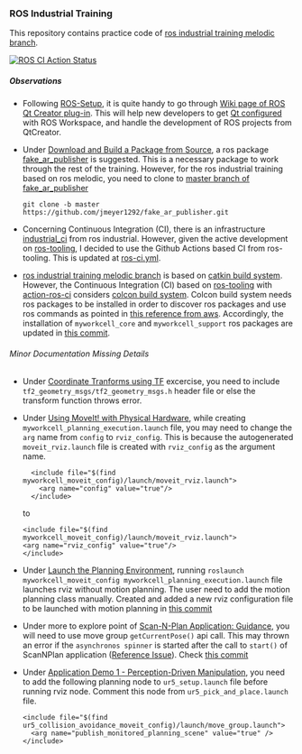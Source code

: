 ### ROS Industrial Training

This repository contains practice code of [ros industrial training melodic branch](https://industrial-training-master.readthedocs.io/en/melodic/).

[![ROS CI Action Status](https://github.com/Yeshasvitvs/ros-industrial-training/workflows/ROS%20CI/badge.svg)](https://github.com/Yeshasvitvs/ros-industrial-training/actions?query=workflow%3A%22ROS+CI%22)

##### Observations

- Following [ROS-Setup](https://industrial-training-master.readthedocs.io/en/melodic/_source/session1/ROS-Setup.html), it is quite handy to go through [Wiki page of ROS Qt Creator plug-in](https://ros-qtc-plugin.readthedocs.io/en/latest/index.html). This will help new developers to get [Qt configured](https://ros-qtc-plugin.readthedocs.io/en/latest/_source/Import-ROS-Workspace.html) with ROS Workspace, and handle the development of ROS projects from QtCreator.

- Under [Download and Build a Package from Source](https://industrial-training-master.readthedocs.io/en/melodic/_source/session1/Installing-Existing-Packages.html#download-and-build-a-package-from-source), a ros package [fake_ar_publisher](https://github.com/ros-industrial/fake_ar_publisher) is suggested. This is a necessary package to work through the rest of the training. However, for the ros industrial training based on ros melodic, you need to clone to [master branch of fake_ar_publisher](https://github.com/ros-industrial/fake_ar_publisher/tree/master)

  `git clone -b master https://github.com/jmeyer1292/fake_ar_publisher.git`

- Concerning Continuous Integration (CI), there is an infrastructure [industrial_ci](https://github.com/ros-industrial/industrial_ci) from ros industrial. However, given the active development on [ros-tooling](https://github.com/ros-tooling), I decided to use the Github Actions based CI from ros-tooling. This is updated at [ros-ci.yml](.github/workflows/ros-ci.yml).


- [ros industrial training melodic branch](https://industrial-training-master.readthedocs.io/en/melodic/) is based on [catkin build system](http://wiki.ros.org/catkin/Tutorials). However, the Continuous Integration (CI) based on [ros-tooling](https://github.com/ros-tooling) with [action-ros-ci](https://github.com/ros-tooling/action-ros-ci) considers [colcon build system](https://index.ros.org/doc/ros2/Tutorials/Colcon-Tutorial/). Colcon build system needs ros packages to be installed in order to discover ros packages and use ros commands as pointed in [this reference from aws](https://docs.aws.amazon.com/robomaker/latest/dg/troubleshooting-colcon.html). Accordingly, the installation of `myworkcell_core` and `myworkcell_support` ros packages are updated in [this commit](https://github.com/Yeshasvitvs/ros-industrial-training/commit/51dd5e232841e66f0653e7e41bb5ee7591459a55).

###### Minor Documentation Missing Details

- Under [Coordinate Tranforms using TF](https://industrial-training-master.readthedocs.io/en/melodic/_source/session3/Coordinate-Transforms-using-TF.html#scan-n-plan-application-guidance) excercise, you need to include `tf2_geometry_msgs/tf2_geometry_msgs.h` header file or else the transform function throws error.

- Under [Using MoveIt! with Physical Hardware](https://industrial-training-master.readthedocs.io/en/melodic/_source/session3/Build-a-Moveit!-Package.html#using-moveit-with-physical-hardware), while creating `myworkcell_planning_execution.launch` file, you may need to change the `arg` name from `config` to `rviz_config`. This is because the autogenerated `moveit_rviz.launch` file is created with `rviz_config` as the argument name.

  ```
    <include file="$(find myworkcell_moveit_config)/launch/moveit_rviz.launch">
      <arg name="config" value="true"/>
    </include>
    ```

    to

    ```
    <include file="$(find myworkcell_moveit_config)/launch/moveit_rviz.launch">
    <arg name="rviz_config" value="true"/>
    </include>
    ```

- Under [Launch the Planning Environment](https://industrial-training-master.readthedocs.io/en/melodic/_source/session3/Motion-Planning-RVIZ.html#launch-the-planning-environment), running `roslaunch myworkcell_moveit_config myworkcell_planning_execution.launch` file launches rviz without motion planning. The user need to add the motion planning class manually. Created and added a new rviz configuration file to be launched with motion planning in [this commit](https://github.com/Yeshasvitvs/ros-industrial-training/commit/9f1c491c476c4e21c5a0653885eeb891c335cf13)

- Under more to explore point of [Scan-N-Plan Application: Guidance](https://industrial-training-master.readthedocs.io/en/melodic/_source/session4/Motion-Planning-CPP.html#scan-n-plan-application-guidance), you will need to use move group `getCurrentPose()` api call. This may thrown an error if the `asynchronos spinner` is started after the call to  `start()` of ScanNPlan application ([Reference Issue](https://github.com/ros-planning/moveit/issues/1187)). Check [this commit](https://github.com/Yeshasvitvs/ros-industrial-training/commit/311d296274b95d611c4130ed3f0a4c8dafeda276)

- Under [Application Demo 1 - Perception-Driven Manipulation](https://industrial-training-master.readthedocs.io/en/melodic/_source/demo1/Bring-up-ROS-system-in-simulation-mode.html#start-in-simulation-mode), you need to add the following planning node to `ur5_setup.launch` file before running rviz node. Comment this node from `ur5_pick_and_place.launch` file. 

  ```
  <include file="$(find ur5_collision_avoidance_moveit_config)/launch/move_group.launch">
    <arg name="publish_monitored_planning_scene" value="true" />
  </include>
  ```
